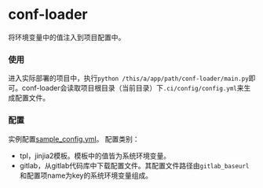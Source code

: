 # conf-loader
将环境变量中的值注入到项目配置中。


### 使用
进入实际部署的项目中，执行`python /this/a/app/path/conf-loader/main.py`即可。conf-loader会读取项目根目录（当前目录）下`.ci/config/config.yml`来生成配置文件。

### 配置
实例配置[sample_config.yml](sample_config.yml)。
配置类别：

 - tpl，jinjia2模板。模板中的值皆为系统环境变量。
 - gitlab，从gitlab代码库中下载配置文件。其配置文件路径由`gitlab_baseurl`和配置项name为key的系统环境变量组成。

